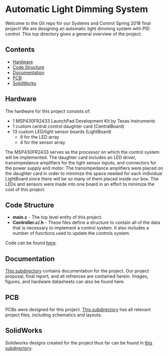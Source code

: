 # Automatic Light Dimming System
Welcome to the Git repo for our Systems and Control Spring 2018 final project! We are designing an automatic light dimming system with PID control. This top directory gives a general overview of the project.

## Contents

* [Hardware](#hardware)
* [Code Structure](#code-structure)
* [Documentation](#documentation)
* [PCB](#pcb)
* [SolidWorks](#solidworks)

## Hardware
The hardware for this project consists of:
* 1 MSP430FR2433 LaunchPad Development Kit by Texas Instruments
* 1 custom central control daughter card (CentralBoard)
* 13 custom LED/light sensor boards (LightBoard)  
    *  9 for the LED array  
    *  4 for the sensor array

The MSP430FR2433 serves as the processor on which the control system will be implemented. The daughter card includes an LED driver, transimpedance amplifiers for the light sensor inputs, and connectors for the power supply and motor. The transimpedance amplifiers were placed on the daughter card in order to minimize the space needed for each individual LightBoard since there will be so many of them placed inside our box. The LEDs and sensors were made into one board in an effort to minimize the cost of this project.

## Code Structure
* **main.c** - The top level entity of this project.
* **Controller.c/.h** - These files define a structure to contain all of the data that is necessary to implement a control system. It also includes a number of functions used to update the controls system.

Code can be found [here](Code).

## Documentation
[This subdirectory](Documentation) contains documentation for the project. Our project proposal, final report, and all refrences are contained herein. Images, figures, and hardware datasheets can also be found here. 

## PCB
PCBs were designed for this project. [This subdirectory](PCB) has all relevant project files, including schematics and layouts.

## SolidWorks
Solidworks designs created for the project thus far can be found in [this subdirectory](SLDWK).
